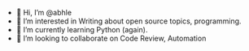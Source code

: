 - 👋 Hi, I’m @abhle
- 👀 I’m interested in Writing about open source topics, programming.
- 🌱 I’m currently learning Python (again).
- 💞️ I’m looking to collaborate on Code Review, Automation

<!---
abhle/abhle is a ✨ special ✨ repository because its `README.md` (this file) appears on your GitHub profile.
You can click the Preview link to take a look at your changes.
--->
